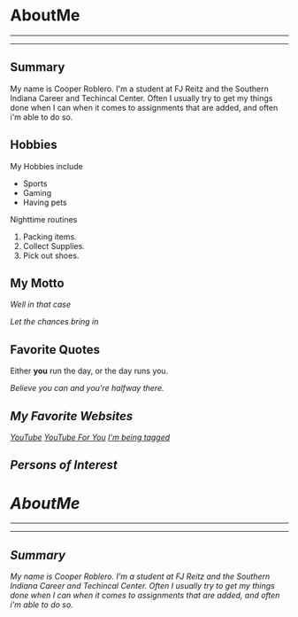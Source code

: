 # AboutMe
---
---
## Summary

My name is Cooper Roblero. I'm a student at FJ Reitz and the Southern Indiana Career and Techincal Center. Often I usually try to get my things done when I can when it comes to assignments that are added, and often i'm able to do so.

 Hobbies
-

My Hobbies include

- Sports
- Gaming
- Having pets

Nighttime routines

1. Packing items.
2. Collect Supplies.
3. Pick out shoes.


## My Motto

<i>Well in that case</i>

<i>Let the chances bring in</i>


## Favorite Quotes

Either <b>you</b> run the day, or the day runs you.

<i>Believe you can</b> and you're halfway there.


## My Favorite Websites
[YouTube](https://www.youtube.com/)
[YouTube For You](https://www.youtube.com/)
[I'm being tagged][I have a NEW HOME]


## Persons of Interest

[1]: https://en.wikipedia.org/wiki/Lando_Norris
[2]: https://en.wikipedia.org/wiki/Lewis_Hamilton
[3]: https://en.wikipedia.org/wiki/Sidney_Crosby


# AboutMe
---
---
## Summary

[I have a new home]: https://www.youtube.com/

My name is Cooper Roblero. I'm a student at FJ Reitz and the Southern Indiana Career and Techincal Center. Often I usually try to get my things done when I can when it comes to assignments that are added, and often i'm able to do so.





